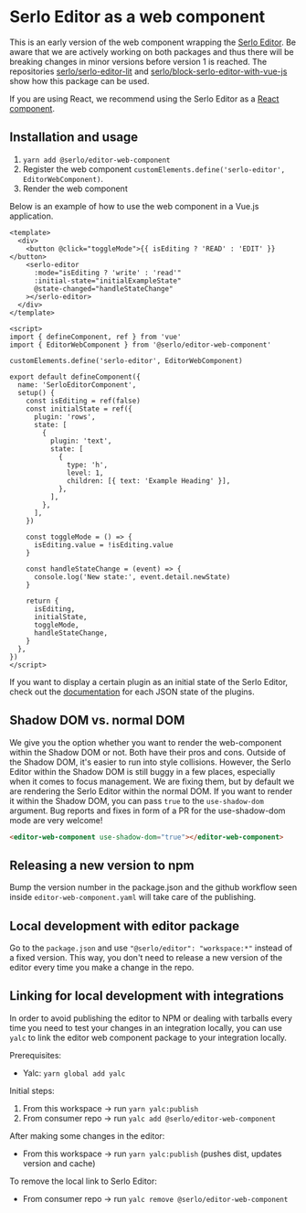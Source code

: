 # Serlo Editor as a web component

This is an early version of the web component wrapping the [Serlo Editor](https://de.serlo.org/editor). Be aware that we are actively working on both packages and thus there will be breaking changes in minor versions before version 1 is reached. The repositories [serlo/serlo-editor-lit](https://github.com/serlo/serlo-editor-lit) and [serlo/block-serlo-editor-with-vue-js](https://github.com/serlo/block-serlo-editor-with-vue-js) show how this package can be used.

If you are using React, we recommend using the Serlo Editor as a [React component](https://www.npmjs.com/package/@serlo/editor).

## Installation and usage

1. `yarn add @serlo/editor-web-component`
2. Register the web component `customElements.define('serlo-editor', EditorWebComponent)`.
3. Render the web component

Below is an example of how to use the web component in a Vue.js application.

```vue
<template>
  <div>
    <button @click="toggleMode">{{ isEditing ? 'READ' : 'EDIT' }}</button>
    <serlo-editor
      :mode="isEditing ? 'write' : 'read'"
      :initial-state="initialExampleState"
      @state-changed="handleStateChange"
    ></serlo-editor>
  </div>
</template>

<script>
import { defineComponent, ref } from 'vue'
import { EditorWebComponent } from '@serlo/editor-web-component'

customElements.define('serlo-editor', EditorWebComponent)

export default defineComponent({
  name: 'SerloEditorComponent',
  setup() {
    const isEditing = ref(false)
    const initialState = ref({
      plugin: 'rows',
      state: [
        {
          plugin: 'text',
          state: [
            {
              type: 'h',
              level: 1,
              children: [{ text: 'Example Heading' }],
            },
          ],
        },
      ],
    })

    const toggleMode = () => {
      isEditing.value = !isEditing.value
    }

    const handleStateChange = (event) => {
      console.log('New state:', event.detail.newState)
    }

    return {
      isEditing,
      initialState,
      toggleMode,
      handleStateChange,
    }
  },
})
</script>
```

If you want to display a certain plugin as an initial state of the Serlo Editor, check out the [documentation](https://github.com/serlo/documentation/wiki/Serlo-Editor-Initial-State-of-Plugins) for each JSON state of the plugins.

## Shadow DOM vs. normal DOM

We give you the option whether you want to render the web-component within the Shadow DOM or not. Both have their pros and cons. Outside of the Shadow DOM, it's easier to run into style collisions. However, the Serlo Editor within the Shadow DOM is still buggy in a few places, especially when it comes to focus management.
We are fixing them, but by default we are rendering the Serlo Editor within the normal DOM. If you want to render it within the Shadow DOM, you can pass `true` to the `use-shadow-dom` argument. Bug reports and fixes in form of a PR for the use-shadow-dom mode are very welcome!

```html
<editor-web-component use-shadow-dom="true"></editor-web-component>
```

## Releasing a new version to npm

Bump the version number in the package.json and
the github workflow seen inside `editor-web-component.yaml` will take care of the publishing.

## Local development with editor package

Go to the `package.json` and use `"@serlo/editor": "workspace:*"` instead of a fixed version. This way, you don't need to release a new version of the editor every time you make a change in the repo.

## Linking for local development with integrations

In order to avoid publishing the editor to NPM or dealing with tarballs every time you need to test your changes in an integration locally, you can use `yalc` to link the editor web component package to your integration locally.

Prerequisites:

- Yalc: `yarn global add yalc`

Initial steps:

1. From this workspace -> run `yarn yalc:publish`
2. From consumer repo -> run `yalc add @serlo/editor-web-component`

After making some changes in the editor:

- From this workspace -> run `yarn yalc:publish` (pushes dist, updates version and cache)

To remove the local link to Serlo Editor:

- From consumer repo -> run `yalc remove @serlo/editor-web-component`
